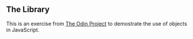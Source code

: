 ## The Library
This is an exercise from [The Odin Project](https://www.theodinproject.com/lessons/node-path-javascript-library) to demostrate the use of objects in JavaScript.